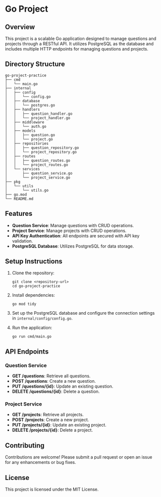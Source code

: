 # Go Project

## Overview

This project is a scalable Go application designed to manage questions and projects through a RESTful API. It utilizes PostgreSQL as the database and includes multiple HTTP endpoints for managing questions and projects.

## Directory Structure

```
go-project-practice
├── cmd
│   └── main.go
├── internal
│   ├── config
│   │   └── config.go
│   ├── database
│   │   └── postgres.go
│   ├── handlers
│   │   ├── question_handler.go
│   │   └── project_handler.go
│   ├── middleware
│   │   └── auth.go
│   ├── models
│   │   ├── question.go
│   │   └── project.go
│   ├── repositories
│   │   ├── question_repository.go
│   │   └── project_repository.go
│   ├── routes
│   │   ├── question_routes.go
│   │   └── project_routes.go
│   └── services
│       ├── question_service.go
│       └── project_service.go
├── pkg
│   └── utils
│       └── utils.go
├── go.mod
└── README.md
```

## Features

- **Question Service**: Manage questions with CRUD operations.
- **Project Service**: Manage projects with CRUD operations.
- **API Key Authentication**: All endpoints are secured with API key validation.
- **PostgreSQL Database**: Utilizes PostgreSQL for data storage.

## Setup Instructions

1. Clone the repository:

   ```
   git clone <repository-url>
   cd go-project-practice
   ```

2. Install dependencies:

   ```
   go mod tidy
   ```

3. Set up the PostgreSQL database and configure the connection settings in `internal/config/config.go`.

4. Run the application:
   ```
   go run cmd/main.go
   ```

## API Endpoints

### Question Service

- **GET /questions**: Retrieve all questions.
- **POST /questions**: Create a new question.
- **PUT /questions/{id}**: Update an existing question.
- **DELETE /questions/{id}**: Delete a question.

### Project Service

- **GET /projects**: Retrieve all projects.
- **POST /projects**: Create a new project.
- **PUT /projects/{id}**: Update an existing project.
- **DELETE /projects/{id}**: Delete a project.

## Contributing

Contributions are welcome! Please submit a pull request or open an issue for any enhancements or bug fixes.

## License

This project is licensed under the MIT License.
